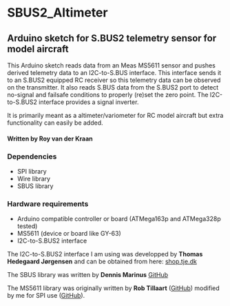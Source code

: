 # SBUS2_Altimeter
## Arduino sketch for S.BUS2 telemetry sensor for model aircraft

This Arduino sketch reads data from an Meas MS5611 sensor and pushes derived telemetry data to an I2C-to-S.BUS interface. This interface sends it to an S.BUS2 equipped RC receiver so this telemetry data can be observed on the transmitter.
It also reads S.BUS data from the S.BUS2 port to detect no-signal and failsafe conditions to properly (re)set the zero point. The I2C-to-S.BUS2 interface provides a signal inverter.

It is primarily meant as a altimeter/variometer for RC model aircraft but extra functionality can easily be added.

#### Written by Roy van der Kraan

### Dependencies
- SPI library
- Wire library
- SBUS library

### Hardware requirements
- Arduino compatible controller or board (ATMega163p and ATMega328p tested)
- MS5611 (device or board like GY-63)
- I2C-to-S.BUS2 interface

The I2C-to-S.BUS2 interface I am using was developped by **Thomas Hedegaard Jørgensen**  and can be obtained from here:
 [shop.tje.dk](https://shop.tje.dk/catalog/product_info.php?products_id=42)

The SBUS library was written by **Dennis Marinus** [GitHub](https://github.com/zendes/SBUS)

The MS5611 library was originally written by **Rob Tillaart** ([GitHub](https://github.com/RobTillaart/Arduino)) modified by me for SPI use ([GitHub](https://github.com/Troynica/MS5611)).

